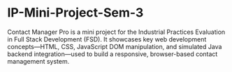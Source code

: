 # IP-Mini-Project-Sem-3
Contact Manager Pro is a mini project for the Industrial Practices Evaluation in Full Stack Development (FSD). It showcases key web development concepts—HTML, CSS, JavaScript DOM manipulation, and simulated Java backend integration—used to build a responsive, browser-based contact management system.
